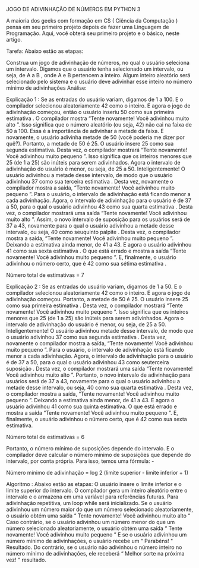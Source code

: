 JOGO DE ADIVINHAÇÃO DE NÚMEROS EM PYTHON 3

A maioria dos geeks com formação em CS ( Ciência da Computação ) pensa em seu primeiro projeto depois de fazer uma Linguagem de Programação. Aqui, você obterá seu primeiro projeto e o básico, neste artigo.

Tarefa: Abaixo estão as etapas:

Construa um jogo de adivinhação de números, no qual o usuário seleciona um intervalo.
Digamos que o usuário tenha selecionado um intervalo, ou seja, de A a B , onde A e B pertencem a inteiro.
Algum inteiro aleatório será selecionado pelo sistema e o usuário deve adivinhar esse inteiro no número mínimo de adivinhações
Análise:

Explicação 1 : Se as entradas do usuário variam, digamos de 1 a 100. E o compilador selecionou aleatoriamente 42 como o inteiro. E agora o jogo de adivinhação começou, então o usuário inseriu 50 como sua primeira estimativa . O compilador mostra “Tente novamente! Você adivinhou muito alto ”. Isso significa que o número aleatório (ou seja, 42) não cai na faixa de 50 a 100. Essa é a importância de adivinhar a metade da faixa. E novamente, o usuário adivinha metade de 50 (você poderia me dizer por quê?). Portanto, a metade de 50 é 25. O usuário insere 25 como sua segunda estimativa. Desta vez, o compilador mostrará “Tente novamente! Você adivinhou muito pequeno ”. Isso significa que os inteiros menores que 25 (de 1 a 25) são inúteis para serem adivinhados. Agora o intervalo de adivinhação do usuário é menor, ou seja, de 25 a 50. Inteligentemente! O usuário adivinhou a metade desse intervalo, de modo que o usuário adivinhou 37 como sua terceira estimativa . Desta vez, novamente o compilador mostra a saída, “Tente novamente! Você adivinhou muito pequeno ”. Para o usuário, o intervalo de adivinhação está ficando menor a cada adivinhação. Agora, o intervalo de adivinhação para o usuário é de 37 a 50, para o qual o usuário adivinhou 43 como sua quarta estimativa . Desta vez, o compilador mostrará uma saída “Tente novamente! Você adivinhou muito alto ”. Assim, o novo intervalo de suposição para os usuários será de 37 a 43, novamente para o qual o usuário adivinhou a metade desse intervalo, ou seja, 40 como seuquinto palpite . Desta vez, o compilador mostra a saída, “Tente novamente! Você adivinhou muito pequeno ”. Deixando a estimativa ainda menor, de 41 a 43. E agora o usuário adivinhou 41 como sua sexta estimativa . O que está errado e mostra a saída “Tente novamente! Você adivinhou muito pequeno ”. E, finalmente, o usuário adivinhou o número certo, que é 42 como sua sétima estimativa .

Número total de estimativas = 7

Explicação 2 : Se as entradas do usuário variam, digamos de 1 a 50. E o compilador selecionou aleatoriamente 42 como o inteiro. E agora o jogo de adivinhação começou. Portanto, a metade de 50 é 25. O usuário insere 25 como sua primeira estimativa . Desta vez, o compilador mostrará “Tente novamente! Você adivinhou muito pequeno ”. Isso significa que os inteiros menores que 25 (de 1 a 25) são inúteis para serem adivinhados. Agora o intervalo de adivinhação do usuário é menor, ou seja, de 25 a 50. Inteligentemente! O usuário adivinhou metade desse intervalo, de modo que o usuário adivinhou 37 como sua segunda estimativa . Desta vez, novamente o compilador mostra a saída, “Tente novamente! Você adivinhou muito pequeno ”. Para o usuário, o intervalo de adivinhação está ficando menor a cada adivinhação. Agora, o intervalo de adivinhação para o usuário é de 37 a 50, para o qual o usuário adivinhou 43 como seuterceira suposição . Desta vez, o compilador mostrará uma saída “Tente novamente! Você adivinhou muito alto ”. Portanto, o novo intervalo de adivinhação para usuários será de 37 a 43, novamente para o qual o usuário adivinhou a metade desse intervalo, ou seja, 40 como sua quarta estimativa . Desta vez, o compilador mostra a saída, “Tente novamente! Você adivinhou muito pequeno ”. Deixando a estimativa ainda menor, de 41 a 43. E agora o usuário adivinhou 41 como sua quinta estimativa. O que está errado e mostra a saída “Tente novamente! Você adivinhou muito pequeno ”. E, finalmente, o usuário adivinhou o número certo, que é 42 como sua sexta estimativa.

Número total de estimativas = 6

Portanto, o número mínimo de suposições depende do intervalo. E o compilador deve calcular o número mínimo de suposições que depende do intervalo, por conta própria. Para isso, temos uma fórmula: -

Número mínimo de adivinhação = log 2 (limite superior - limite inferior + 1)

Algoritmo : Abaixo estão as etapas:
O usuário insere o limite inferior e o limite superior do intervalo.
O compilador gera um inteiro aleatório entre o intervalo e o armazena em uma variável para referências futuras.
Para adivinhação repetitiva, um loop while será inicializado.
Se o usuário adivinhou um número maior do que um número selecionado aleatoriamente, o usuário obtém uma saída “ Tente novamente! Você adivinhou muito alto “
Caso contrário, se o usuário adivinhou um número menor do que um número selecionado aleatoriamente, o usuário obtém uma saída “ Tente novamente! Você adivinhou muito pequeno ”
E se o usuário adivinhou um número mínimo de adivinhações, o usuário recebe um “ Parabéns! " Resultado.
Do contrário, se o usuário não adivinhou o número inteiro no número mínimo de adivinhações, ele receberá “ Melhor sorte na próxima vez! " resultado.